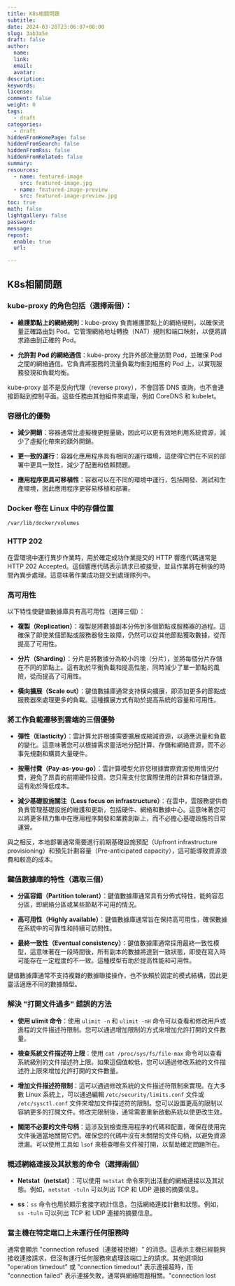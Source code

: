 ```yaml
---
title: K8s相關問題
subtitle:
date: 2024-03-28T23:06:07+08:00
slug: 3ab3a5e
draft: false
author:
  name:
  link:
  email:
  avatar:
description:
keywords:
license:
comment: false
weight: 0
tags:
  - draft
categories:
  - draft
hiddenFromHomePage: false
hiddenFromSearch: false
hiddenFromRss: false
hiddenFromRelated: false
summary:
resources:
  - name: featured-image
    src: featured-image.jpg
  - name: featured-image-preview
    src: featured-image-preview.jpg
toc: true
math: false
lightgallery: false
password:
message:
repost:
  enable: true
  url:

---
```


## K8s相關問題

### kube-proxy 的角色包括（選擇兩個）：

- **維護節點上的網絡規則**：kube-proxy 負責維護節點上的網絡規則，以確保流量正確路由到 Pod。它管理網絡地址轉換（NAT）規則和端口映射，以便將請求路由到正確的 Pod。

- **允許對 Pod 的網絡通信**：kube-proxy 允許外部流量訪問 Pod，並確保 Pod 之間的網絡通信。它負責將服務的流量負載均衡到相應的 Pod 上，以實現服務發現和負載均衡。

kube-proxy 並不是反向代理（reverse proxy），不會回答 DNS 查詢，也不會連接節點到控制平面。這些任務由其他組件來處理，例如 CoreDNS 和 kubelet。

### 容器化的優勢

- **減少開銷**：容器通常比虛擬機更輕量級，因此可以更有效地利用系統資源，減少了虛擬化帶來的額外開銷。

- **更一致的運行**：容器化應用程序具有相同的運行環境，這使得它們在不同的部署中更具一致性，減少了配置和依賴問題。

- **應用程序更具可移植性**：容器可以在不同的環境中運行，包括開發、測試和生產環境，因此應用程序更容易移植和部署。

### Docker 卷在 Linux 中的存儲位置

```bash
/var/lib/docker/volumes
```

### HTTP 202

在雲環境中運行異步作業時，用於確定成功作業提交的 HTTP 響應代碼通常是 HTTP 202 Accepted。這個響應代碼表示請求已被接受，並且作業將在稍後的時間內異步處理。這意味著作業成功提交到處理隊列中。

### 高可用性

以下特性使鍵值數據庫具有高可用性（選擇三個）：

- **複製（Replication）**：複製是將數據副本分佈到多個節點或服務器的過程。這確保了即使某個節點或服務器發生故障，仍然可以從其他節點獲取數據，從而提高了可用性。

- **分片（Sharding）**：分片是將數據分為較小的塊（分片），並將每個分片存儲在不同的節點上。這有助於平衡負載和提高性能，同時減少了單一節點的風險，從而提高了可用性。

- **橫向擴展（Scale out）**：鍵值數據庫通常支持橫向擴展，即添加更多的節點或服務器來處理更多的負載。這種擴展方式有助於提高系統的容量和可用性。

### 將工作負載遷移到雲端的三個優勢

- **彈性（Elasticity）**：雲計算允許根據需要擴展或縮減資源，以適應流量和負載的變化。這意味著您可以根據需求靈活地分配計算、存儲和網絡資源，而不必事先規劃和購買大量硬件。

- **按需付費（Pay-as-you-go）**：雲計算模型允許您根據實際資源使用情況付費，避免了昂貴的前期硬件投資。您只需支付您實際使用的計算和存儲資源，這有助於降低成本。

- **減少基礎設施關注（Less focus on infrastructure）**：在雲中，雲服務提供商負責管理基礎設施的維護和更新，包括硬件、網絡和數據中心。這意味著您可以將更多精力集中在應用程序開發和業務創新上，而不必擔心基礎設施的日常運營。

與之相反，本地部署通常需要進行前期基礎設施預配（Upfront infrastructure provisioning）和預先計劃容量（Pre-anticipated capacity），這可能導致資源浪費和較高的成本。

### 鍵值數據庫的特性（選取三個）

- **分區容錯（Partition tolerant）**：鍵值數據庫通常具有分佈式特性，能夠容忍分區，即網絡分區或某些節點不可用的情況。

- **高可用性（Highly available）**：鍵值數據庫通常旨在保持高可用性，確保數據在系統中的可靠性和持續可訪問性。

- **最終一致性（Eventual consistency）**：鍵值數據庫通常採用最終一致性模型，這意味著在一段時間後，所有副本的數據將達到一致狀態，即使在寫入時可能存在一定程度的不一致。這種模型有助於提高性能和可用性。

鍵值數據庫通常不支持複雜的數據聯接操作，也不依賴於固定的模式結構，因此更靈活適應不同的數據類型。

### 解決 "打開文件過多" 錯誤的方法

- **使用 ulimit 命令**：使用 `ulimit -n` 和 `ulimit -nH` 命令可以查看和修改用戶或進程的文件描述符限制。您可以通過增加限制的方式來增加允許打開的文件數量。

- **檢查系統文件描述符上限**：使用 `cat /proc/sys/fs/file-max` 命令可以查看系統級別的文件描述符上限。如果這個值較低，您可以通過修改系統的文件描述符上限來增加允許打開的文件數量。

- **增加文件描述符限制**：這可以通過修改系統的文件描述符限制來實現。在大多數 Linux 系統上，可以通過編輯 `/etc/security/limits.conf` 文件或 `/etc/sysctl.conf` 文件來增加文件描述符的限制。您可以設置更高的限制以容納更多的打開文件。修改完限制後，通常需要重新啟動系統以使更改生效。

- **關閉不必要的文件句柄**：這涉及到檢查應用程序的代碼和配置，確保在使用完文件後適當地關閉它們。確保您的代碼中沒有未關閉的文件句柄，以避免資源泄漏。可以使用工具如 `lsof` 來檢查哪些文件被打開，以幫助確定問題所在。

### 概述網絡連接及其狀態的命令（選擇兩個）

- **Netstat（netstat）**：可以使用 `netstat` 命令來列出活動的網絡連接以及其狀態。例如，`netstat -tuln` 可以列出 TCP 和 UDP 連接的摘要信息。

- **ss**：`ss` 命令也用於顯示套接字統計信息，包括網絡連接計數和狀態。例如，`ss -tuln` 可以列出 TCP 和 UDP 連接的摘要信息。

### 當主機在特定端口上未運行任何服務時

通常會顯示 "connection refused（連接被拒絕）" 的消息。這表示主機已經能夠接收連接請求，但沒有運行任何服務來處理該端口上的請求。其他選項如 "operation timedout" 或 "connection timedout" 表示連接超時，而 "connection failed" 表示連接失敗，通常與網絡問題相關。"connection lost
<!--more-->
